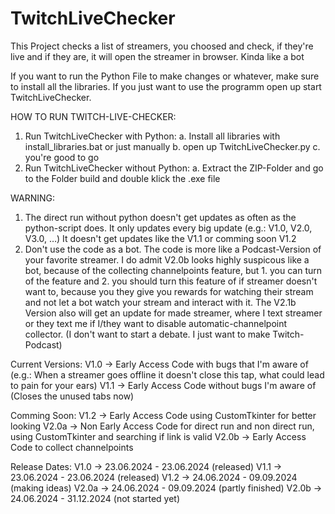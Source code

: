 # TwitchLiveChecker
This Project checks a list of streamers, you choosed and check, if they're live and if they are, it will open the streamer in browser. Kinda like a bot

If you want to run the Python File to make changes or whatever, make sure to install all the libraries.
If you just want to use the programm open up start TwitchLiveChecker.

HOW TO RUN TWITCH-LIVE-CHECKER:
1. Run TwitchLiveChecker with Python:
   a. Install all libraries with install_libraries.bat or just manually
   b. open up TwitchLiveChecker.py
   c. you're good to go
2. Run TwitchLiveChecker without Python:
   a. Extract the ZIP-Folder and go to the Folder build and double klick the .exe file


WARNING:
1. The direct run without python doesn't get updates as often as the python-script does. It only updates every big update (e.g.: V1.0, V2.0, V3.0, …)
   It doesn't get updates like the V1.1 or comming soon V1.2
2. Don't use the code as a bot. The code is more like a Podcast-Version of your favorite streamer. I do admit V2.0b looks highly suspicous like a bot, because
   of the collecting channelpoints feature, but 1. you can turn of the feature and 2. you should turn this feature of if streamer doesn't want to, because you
   they give you rewards for watching their stream and not let a bot watch your stream and interact with it. The V2.1b Version also will get an update for
   made streamer, where I text streamer or they text me if I/they want to disable automatic-channelpoint collector. (I don't want to start a debate. I just want to make Twitch-Podcast)

Current Versions:
V1.0  -> Early Access Code with bugs that I'm aware of (e.g.: When a streamer goes offline it doesn't close this tap, what could lead to pain for your ears)
V1.1  -> Early Access Code without bugs I'm aware of (Closes the unused tabs now)

Comming Soon:
V1.2  -> Early Access Code using CustomTkinter for better looking
V2.0a -> Non Early Access Code for direct run and non direct run, using CustomTkinter and searching if link is valid
V2.0b -> Early Access Code to collect channelpoints

Release Dates:
V1.0  -> 23.06.2024 - 23.06.2024 (released)
V1.1  -> 23.06.2024 - 23.06.2024 (released)
V1.2  -> 24.06.2024 - 09.09.2024 (making ideas)
V2.0a -> 24.06.2024 - 09.09.2024 (partly finished)
V2.0b -> 24.06.2024 - 31.12.2024 (not started yet)
